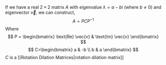 If we have a real $2 \times 2$ matrix $A$ with eigenvalue $\lambda = a - bi$ (where $b \neq 0$) and eigenvector $\vec{v}$, we can construct, 
$$
A = PCP^{-1}
$$
Where 
$$
P = 
\begin{bmatrix} \text{Re} \vec{v} & \text{Im} \vec{v} \end{bmatrix} 
$$
$$
C=\begin{bmatrix} a & -b \\ b & a \end{bmatrix} 
$$
$C$ is a [[Rotation Dilation Matrices|rotation dilation matrix]]

